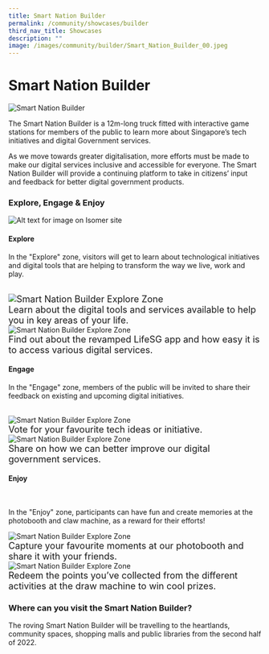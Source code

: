 ```yaml
---
title: Smart Nation Builder
permalink: /community/showcases/builder
third_nav_title: Showcases
description: ""
image: /images/community/builder/Smart_Nation_Builder_00.jpeg
---
```

# Smart Nation Builder 

![Smart Nation Builder](/images/community/builder/Smart_Nation_Builder_00.jpeg)

The Smart Nation Builder is a 12m-long truck fitted with interactive game stations for members of the public to learn more about Singapore’s tech initiatives and digital Government services. 

As we move towards greater digitalisation, more efforts must be made to make our digital services inclusive and accessible for everyone. The Smart Nation Builder will provide a continuing platform to take in citizens’ input and feedback for better digital government products.


### Explore, Engage & Enjoy

![Alt text for image on Isomer site](/images/community/builder/Smart_Nation_Builder_02.jpeg)


#### Explore

In the "Explore" zone, visitors will get to learn about technological initiatives and digital tools that are helping to transform the way we live, work and play.

<br>

<div class="row">
	<div class="col" style="font-size:18px">
		<img src="/images/community/builder/Smart_Nation_Builder_03.jpeg" alt="Smart Nation Builder Explore Zone"><br>
		<div class="para" style="font-size:18px">Learn about the digital tools and services available to help you in key areas of your life.
		</div>
	</div>

<div class="col"> 
<img src="images/community/builder/Smart_Nation_Builder_04.jpeg" alt="Smart Nation Builder Explore Zone"><br>
	<div class="para" style="font-size:18px">Find out about the revamped LifeSG app and how easy it is to access various digital services.
	</div>
 </div>
</div>

#### Engage

In the "Engage" zone, members of the public will be invited to share their feedback on existing and upcoming digital initiatives.

<br>

<div class="row">
<div class="col"> 
<img src="images/community/builder/Smart_Nation_Builder_05.jpeg" alt="Smart Nation Builder Explore Zone"><br>
<div class="para" style="font-size:18px">Vote for your favourite tech ideas or initiative.
</div>

</div>
	<div class="col"> 
<img src="images/community/builder/Smart_Nation_Builder_07.jpeg" alt="Smart Nation Builder Explore Zone"><br>
	<div class="para" style="font-size:18px">Share on how we can better improve our digital government services. 
</div>

</div></div>

#### Enjoy

<br>

In the "Enjoy" zone, participants can have fun and create memories at the photobooth and claw machine, as a reward for their efforts!

<div class="row">
<div class="col"> 
<img src="images/community/builder/Smart_Nation_Builder_08.jpeg" alt="Smart Nation Builder Explore Zone"><br>
<div class="para" style="font-size:18px">Capture your favourite moments at our photobooth and share it with your friends. 
</div>

</div>
	<div class="col"> 
<img src="images/community/builder/Smart_Nation_Builder_09.jpeg" alt="Smart Nation Builder Explore Zone"><br>
	<div class="para" style="font-size:18px">Redeem the points you’ve collected from the different activities at the draw machine to win cool prizes.
</div>

</div></div>

### Where can you visit the Smart Nation Builder?

The roving Smart Nation Builder will be travelling to the heartlands, community spaces, shopping malls and public libraries from the second half of 2022.